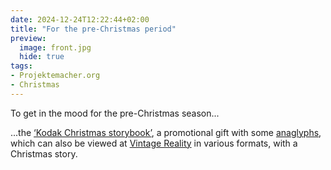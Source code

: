 ```yaml
---
date: 2024-12-24T12:22:44+02:00
title: "For the pre-Christmas period"
preview:
  image: front.jpg
  hide: true
tags:
- Projektemacher.org
- Christmas
---
```


To get in the mood for the pre-Christmas season...
<!--more-->

...the [‘Kodak Christmas storybook’](https://xn--kinderbcher-zhb.projektemacher.org/post/weihnachts-maerchenbuch), a promotional gift with some [anaglyphs](https://de.wikipedia.org/wiki/Anaglyph_3D), which can also be viewed at [Vintage Reality](https://vintagereality.projektemacher.org/post/weihnachts-maerchenbuch) in various formats, with a Christmas story.
